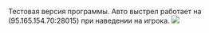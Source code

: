 

Тестовая версия программы. 
Авто выстрел работает на (95.165.154.70:28015) при наведении на игрока.
[![](https://i.imgur.com/oCjD2W4.pngg)](https://www.youtube.com/watch?v=Da81exNdxF8)
